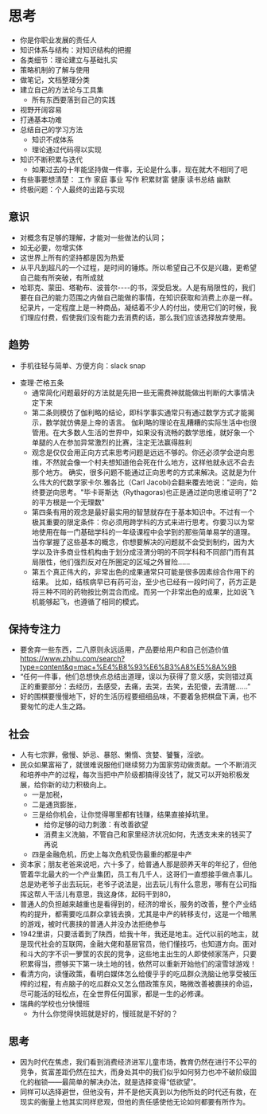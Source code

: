 # 思考

* 你是你职业发展的责任人
* 知识体系与结构：对知识结构的把握
* 各类细节：理论建立与基础扎实
* 策略机制的了解与使用
* 做笔记，文档整理分类
* 建立自己的方法论与工具集
    - 所有东西要落到自己的实践
* 视野开阔容易
* 打通基本功难
* 总结自己的学习方法
    - 知识不成体系
    - 理论通过代码得以实现
* 知识不断积累与迭代
    - 如果过去的十年能坚持做一件事，无论是什么事，现在就大不相同了吧
* 有些事要想清楚： 工作 家庭 事业 写作 积累财富 健康 读书总结 幽默
* 终极问题：个人最终的出路与实现

## 意识

* 对概念有足够的理解，才能对一些做法的认同；
* 如无必要，勿增实体
* 这世界上所有的坚持都是因为热爱
* 从平凡到超凡的一个过程，是时间的锤炼。所以希望自己不仅是兴趣，更希望自己能有所突破，有所成就
* 哈耶克、蒙田、塔勒布、波普尔----的书，深受启发。人是有局限性的，我们要在自己的能力范围之内做自己能做的事情，在知识获取和消费上亦是一样。纪录片，一定程度上是一种商品，凝结着不少人的付出，使用它们的时候，我们理应付费，假使我们没有能力去消费的话，那么我们应该选择放弃使用。

## 趋势

- 手机往轻与简单、方便方向：slack snap
* 查理·芒格五条
    - 通常简化问题最好的方法就是先把一些无需费神就能做出判断的大事情决定下来
    - 第二条则模仿了伽利略的结论，即科学事实通常只有通过数学方式才能揭示，数学就仿佛是上帝的语言。 伽利略的理论在乱糟糟的实际生活中也很管用。在大多数人生活的世界中，如果没有流畅的数学思维，就好象一个单腿的人在参加异常激烈的比赛，注定无法赢得胜利
    - 观念是仅仅会用正向方式来思考问题是远远不够的。你还必须学会逆向思维，不然就会像一个村夫想知道他会死在什么地方，这样他就永远不会去那个地方。 确实，很多问题不能通过正向思考的方式来解决。这就是为什么伟大的代数学家卡尔.雅各比（Carl Jacobi)会翻来覆去地说："逆向，始终要逆向思考。"毕卡哥斯达（Rythagoras)也正是通过逆向思维证明了"2的平方根是一个无理数"
    - 第四条有用的观念是最好最实用的智慧就存在于基本知识中。不过有一个极其重要的限定条件：你必须用跨学科的方式来进行思考。你要习以为常地使用在每一门基础学科的一年级课程中会学到的那些简单易学的道理。当你掌握了这些基本的概念，你想要解决的问题就不会受到制约，因为大学以及许多商业性机构由于划分成泾渭分明的不同学科和不同部门而有其局限性，他们强烈反对在所圈定的区域之外冒险...... 
    - 第五个真正伟大的，非常出色的成果通常只可能是很多因素综合作用下的结果。 比如，结核病早已有药可治，至少也已经有一段时间了，药方正是将三种不同的药物按比例混合而成。而另一个非常出色的成果，比如说飞机能够起飞，也遵循了相同的模式。

## 保持专注力

* 要舍弃一些东西，二八原则永远适用，产品要给用户和自己创造价值 <https://www.zhihu.com/search?type=content&q=mac+%E4%B8%93%E6%B3%A8%E5%8A%9B>
* “任何一件事，他们总想快点总结出道理，误以为获得了意义感，实则错过真正的重要部分：去经历，去感受，去痛，去哭，去笑，去犯傻，去清醒……”
* 好的围棋要慢慢地下，好的生活历程要细细品味，不要着急把棋盘下满，也不要匆忙的走人生之路。

## 社会

* 人有七宗罪，傲慢、妒忌、暴怒、懒惰、贪婪、饕餮，淫欲。
* 民众如果富裕了，就很难说服他们继续努力为国家劳动做贡献。一个不断消灭和培养中产的过程，每次当把中产阶级都搞得没钱了，就又可以开始积极发展，给你新的动力积极向上。
    - 一是加税，
    - 二是通货膨胀，
    - 三是给你机会，让你觉得哪里都有钱赚，结果直接掉坑里。
        + 给你足够的动力刺激：有改善欲望
        + 消费主义洗脑，不管自己和家里经济状况如何，先透支未来的钱买了再说
    - 四是金融危机，历史上每次危机受伤最重的都是中产
* 资本家；朋友老爸来说吧，六十多了，给普通人那是颐养天年的年纪了，但他管着华北最大的一个产业集团，员工有几千人，这哥们一直想接手做点事儿。总是劝老爷子出去玩玩，老爷子说法是，出去玩儿有什么意思，哪有在公司指挥这帮人干活儿有意思，我这身体，起码干到80，
* 普通人的负担越来越重也是看得到的，经济的增长，服务的改善，整个产业结构的提升，都需要吃瓜群众拿钱去换，尤其是中产的转移支付，这是一个暗黑的游戏，被时代裹挟的普通人并没办法拒绝参与
* 1942里讲，只要活着到了陕西，给我十年，我还是地主。近代以前的地主，就是现代社会的互联网，金融大佬和基层官员，他们懂技巧，也知道方向。面对和斗大的字不识一箩筐的农民的竞争，这些地主出生的人即使倾家荡产，只要积累得当，攒够买下第一块土地的钱，依然可以重新开始他们的滚雪球游戏！
* 看清方向，读懂政策，看明白媒体怎么给傻乎乎的吃瓜群众洗脑让他享受被压榨的过程，有点脑子的吃瓜群众又怎么借政策东风，略微改善被裹挟的命运，尽可能活的轻松点，在全世界任何国家，都是一生的必修课。
* 瑞典的学校也分快慢班
    - 为什么你觉得快班就是好的，慢班就是不好的？

## 思考

* 因为时代在焦虑，我们看到消费经济进军儿童市场，教育仍然在进行不公平的竞争，贫富差距仍然在拉大，而身处其中的我们似乎如何努力也冲不破阶级固化的枷锁——最简单的解决办法，就是选择变得“低欲望”。
* 同样可以选择避世，但他没有，并不是他天真到以为他所处的时代还有救，在现实的衡量上他其实同样悲观，但他的责任感使他无论如何都要有所作为。
